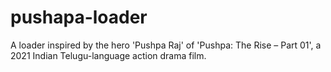 # pushapa-loader
A loader inspired by the hero 'Pushpa Raj' of 'Pushpa: The Rise – Part 01', a 2021 Indian Telugu-language action drama film.
